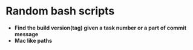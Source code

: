 # Random bash scripts

- **Find the build version(tag) given a task number or a part of commit message**
- **Mac like paths**
